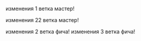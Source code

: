 изменения 1 ветка мастер!

изменения 22 ветка мастер!

изменения 2 ветка фича!
изменения 3 ветка фича!

